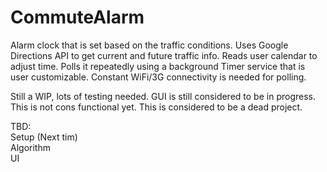 # CommuteAlarm
Alarm clock that is set based on the traffic conditions. Uses Google Directions API to get current and future traffic info. Reads user calendar to adjust time. Polls it repeatedly using a background Timer service that is user customizable. Constant WiFi/3G connectivity is needed for polling.

Still a WIP, lots of testing needed. GUI is still considered to be in progress. This is not cons functional yet. This is considered to be a dead project.

TBD: <br/>
Setup (Next tim)<br/>
Algorithm <br/>
UI <br/>
